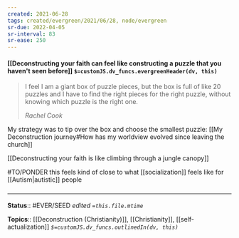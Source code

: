 ```yaml
---
created: 2021-06-28
tags: created/evergreen/2021/06/28, node/evergreen
sr-due: 2022-04-05
sr-interval: 83
sr-ease: 250
---
```


#### [[Deconstructing your faith can feel like constructing a puzzle that you haven't seen before]] `$=customJS.dv_funcs.evergreenHeader(dv, this)`

> I feel I am a giant box of puzzle pieces, but the box is full of like 20 puzzles and I have to find the right pieces for the right puzzle, without knowing which puzzle is the right one.
>
> <cite>Rachel Cook</cite>

My strategy was to tip over the box and choose the smallest puzzle: [[My Deconstruction journey#How has my worldview evolved since leaving the church]]

[[Deconstructing your faith is like climbing through a jungle canopy]]

#TO/PONDER this feels kind of close to what [[socialization]] feels like for [[Autism|autistic]] people
### <hr class="footnote"/>

**Status**:: #EVER/SEED 
*edited `=this.file.mtime`*

**Topics**:: [[Deconstruction (Christianity)]], [[Christianity]], [[self-actualization]]
*`$=customJS.dv_funcs.outlinedIn(dv, this)`*

